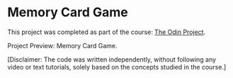 # Memory Card Game

This project was completed as part of the course: [The Odin Project](https://www.theodinproject.com/lessons/node-path-react-new-memory-card).

Project Preview: Memory Card Game.

[Disclaimer: The code was written independently, without following any video or text tutorials, solely based on the concepts studied in the course.]

